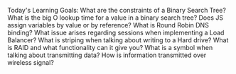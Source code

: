 Today's Learning Goals:
 What are the constraints of a Binary Search Tree?
 What is the big O lookup time for a value in a binary search tree?
 Does JS assign variables by value or by reference?
 What is Round Robin DNS binding?
 What issue arises regarding sessions when implementing a Load Balancer?
 What is striping when talking about writing to a Hard drive?
 What is RAID and what functionality can it give you?
 What is a symbol when talking about transmitting data?
 How is information transmitted over wireless signal?
